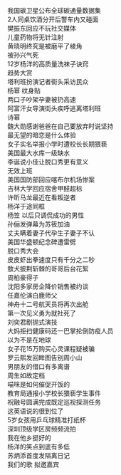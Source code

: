 我国碳卫星公布全球碳通量数据集  
2人同桌饮酒分开后警车内又碰面  
樊振东回应不玩社交媒体  
儿童药物将无针注射  
黄晓明终究是被磨平了棱角  
被孙兴气死  
12岁杨洋的高质量洗袜子诀窍  
趋势大赏  
塔利班扮演记者街头采访民众  
杨幂 纹身贴  
两口子吵架孕妻被扔高速  
阿富汗女导演街头疾呼逃离塔利班  
诗幂  
魏大勋感谢爸爸在自己要放弃时说坚持  
最无望的暗恋是什么体验  
女子实名举报小学时遭校长长期猥亵  
美国最大水库一级缺水  
李诞说小佳让脱口秀更有意义  
无效上班  
美国国防部回应喀布尔机场惨案  
吉林大学回应宿舍甲醛超标  
许昕马龙最近在看叛逆者  
杨洋于途同框  
杨笠 以后只调侃成功的男性  
孙俪发弹幕为苏筱加油  
丈夫瞒着妻子代孕生子妻子不认  
美国华盛顿纪念碑遭雷劈  
脱口秀大会  
皮皮虾出拳速度只有千分之二秒  
敖犬披荆斩棘的哥哥后台花絮  
周柏豪得子  
沈阳多家房企降价销售被约谈  
任嘉伦演白鹿师父  
神舟十二号航天员将再次出舱  
第一次见义勇为就社死了  
刘奕君剧抛式演技  
大妈拒扫健康码还一巴掌抡倒防疫人员  
以为不是在地球  
女子花15万购买心灵课程疑被骗  
罗云熙发回眸图告别周小山  
男朋友的借口有多离谱  
周生如故定档  
喵咪是如何催促开饭的  
教育局通报小学校长猥亵学生事件  
祝融号圆满完成既定巡视探测任务  
这英语说的很到位了  
5岁女孩用乒乓球精准打纸杯  
深圳顶级学区房频频流拍  
我在他乡挺好的  
杨洋的笑点到底有多低  
苏炳添首度发隔离日记  
我们的歌 拟邀嘉宾  
